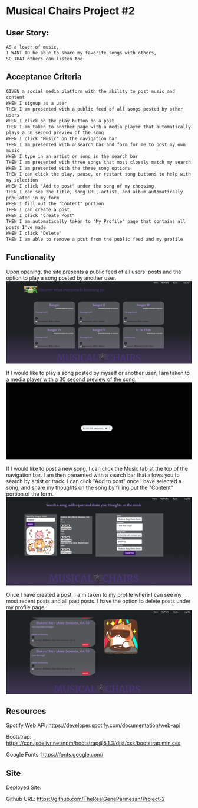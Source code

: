 # Musical Chairs Project #2

## User Story:

```
AS a lover of music,
I WANT TO be able to share my favorite songs with others,
SO THAT others can listen too.
```

## Acceptance Criteria

```
GIVEN a social media platform with the ability to post music and content
WHEN I signup as a user
THEN I am presented with a public feed of all songs posted by other users
WHEN I click on the play button on a post
THEN I am taken to another page with a media player that automatically plays a 30 second preview of the song
WHEN I click "Music" on the navigation bar
THEN I am presented with a search bar and form for me to post my own music
WHEN I type in an artist or song in the search bar
THEN I am presented with three songs that most closely match my search
WHEN I am presented with the three song options
THEN I can click the play, pause, or restart song buttons to help with my selection
WHEN I click "Add to post" under the song of my choosing
THEN I can see the title, song URL, artist, and album automatically populated in my form
WHEN I fill out the "Content" portion
THEN I can create a post
WHEN I click "Create Post"
THEN I am automatically taken to "My Profile" page that contains all posts I've made
WHEN I click "Delete"
THEN I am able to remove a post from the public feed and my profile
```

## Functionality

Upon opening, the site presents a public feed of all users' posts and the option to play a song posted by another user.
![HomePage](./images/HomePage.png)

If I would like to play a song posted by myself or another user, I am taken to a media player with a 30 second preview of the song.
![MediaPlayer](./images/MediaPlayer.png)

If I would like to post a new song, I can click the Music tab at the top of the navigation bar. I am then presented with a search bar that allows you to search by artist or track. I can click "Add to post" once I have selected a song, and share my thoughts on the song by filling out the "Content" portion of the form.
![CreatePost](./images/CreatePost.png)

Once I have created a post, I a,m taken to my profile where I can see my most recent posts and all past posts. I have the option to delete posts under my profile page.
![MyProfile](./images/MyProfile.png)

## Resources

Spotify Web API: https://developer.spotify.com/documentation/web-api

Bootstrap: https://cdn.jsdelivr.net/npm/bootstrap@5.1.3/dist/css/bootstrap.min.css

Google Fonts: https://fonts.google.com/

## Site

Deployed Site:

Github URL: https://github.com/TheRealGeneParmesan/Project-2
